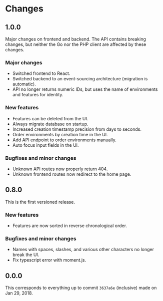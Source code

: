 # Changes

## 1.0.0

Major changes on frontend and backend. The API contains breaking changes, but neither the Go nor the PHP client are affected by these changes.

### Major changes

* Switched frontend to React.
* Switched backend to an event-sourcing architecture (migration is automatic).
* API no longer returns numeric IDs, but uses the name of environments and features for identity.

### New features

* Features can be deleted from the UI.
* Always migrate database on startup.
* Increased creation timestamp precision from days to seconds.
* Order environments by creation time in the UI.
* Add API endpoint to order environments manually.
* Auto focus input fields in the UI.

### Bugfixes and minor changes

* Unknown API routes now properly return 404.
* Unknown frontend routes now redirect to the home page.

## 0.8.0

This is the first versioned release.

### New features

* Features are now sorted in reverse chronological order.

### Bugfixes and minor changes

* Names with spaces, slashes, and various other characters no longer break the UI.
* Fix typescript error with moment.js.

## 0.0.0

This corresponds to everything up to commit `3637a6e` (inclusive) made on Jan 29, 2018.
